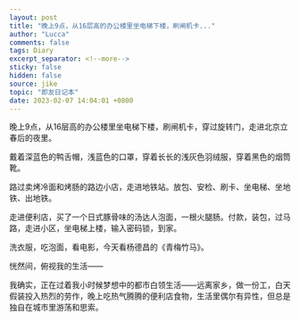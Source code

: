 ```yaml
---
layout: post
title: "晚上9点，从16层高的办公楼里坐电梯下楼，刷闸机卡..."
author: "Lucca"
comments: false
tags: Diary
excerpt_separator: <!--more-->
sticky: false
hidden: false
source: jike
topic: "即友日记本"
date: 2023-02-07 14:04:01 +0800
---
```


晚上9点，从16层高的办公楼里坐电梯下楼，刷闸机卡，穿过旋转门，走进北京立春后的夜里。

<!--more-->



戴着深蓝色的鸭舌帽，浅蓝色的口罩，穿着长长的浅灰色羽绒服，穿着黑色的烟筒靴。

路过卖烤冷面和烤肠的路边小店，走进地铁站。放包、安检、刷卡、坐电梯、坐地铁、出地铁。

走进便利店，买了一个日式豚骨味的汤达人泡面，一根火腿肠。付款，装包，过马路，走进小区，坐电梯上楼，输入密码锁，到家。

洗衣服，吃泡面，看电影，今天看杨德昌的《青梅竹马》。

恍然间，俯视我的生活——

我确实，正在过着我小时候梦想中的都市白领生活——远离家乡，做一份工，白天假装投入热烈的劳作，晚上吃热气腾腾的便利店食物，生活里偶尔有异性，但总是独自在城市里游荡和思索。
